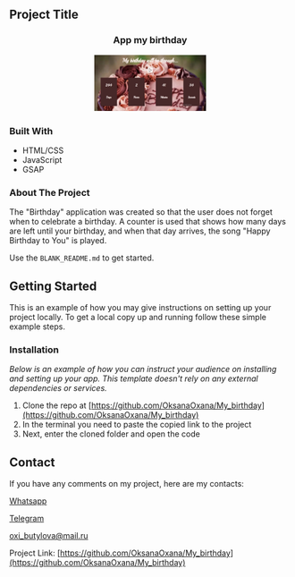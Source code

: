 <!-- PROJECT LOGO -->

## Project Title

 <h3 align="center">App my birthday</h3>
<div align="center">
  <a href="https://github.com/OksanaOxana/My_birthday/blob/main">
    <img src="https://github.com/OksanaOxana/My_birthday/blob/main/photo_project.jpg" alt="Logo" width="200" height="100">
  </a>
</div> 

### Built With

* HTML/CSS
* JavaScript
* GSAP

<!-- ABOUT THE PROJECT -->

### About The Project

The "Birthday" application was created so that the user does not forget when to celebrate a birthday. 
A counter is used that shows how many days are left until your birthday, and when that day arrives, the song "Happy Birthday to You" is played.

Use the `BLANK_README.md` to get started.

<!-- GETTING STARTED -->
## Getting Started

This is an example of how you may give instructions on setting up your project locally.
To get a local copy up and running follow these simple example steps.


### Installation

_Below is an example of how you can instruct your audience on installing and setting up your app. This template doesn't rely on any external dependencies or services._

1. Clone the repo at [https://github.com/OksanaOxana/My_birthday](https://github.com/OksanaOxana/My_birthday)
2. In the terminal you need to paste the copied link to the project
3. Next, enter the cloned folder and open the code


<!-- CONTACT -->
## Contact


If you have any comments on my project, here are my contacts:

[Whatsapp](https://wa.me/+375299779119)

[Telegram](https://t.me/OxanaAksana)

[oxi_butylova@mail.ru](https://oxi_butylova@mail.ru)

Project Link: [https://github.com/OksanaOxana/My_birthday](https://github.com/OksanaOxana/My_birthday)
